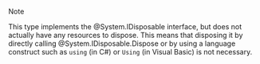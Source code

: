 > [!NOTE]
> This type implements the @System.IDisposable interface, but does not actually have any resources to dispose. This means that disposing it by directly calling @System.IDisposable.Dispose or by using a language construct such as `using` (in C#) or `Using` (in Visual Basic) is not necessary.
